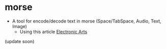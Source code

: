 # morse
- A tool for encode/decode text in morse (Space/TabSpace, Audio, Text, Image)
    - Using this article [Electronic Arts](https://www.electronics-notes.com/articles/ham_radio/morse_code/characters-table-chart.php)

(update soon)

